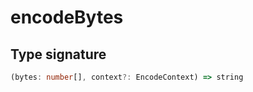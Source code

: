 # encodeBytes

## Type signature

<!-- prettier-ignore-start -->
```typescript
(bytes: number[], context?: EncodeContext) => string
```
<!-- prettier-ignore-end -->
